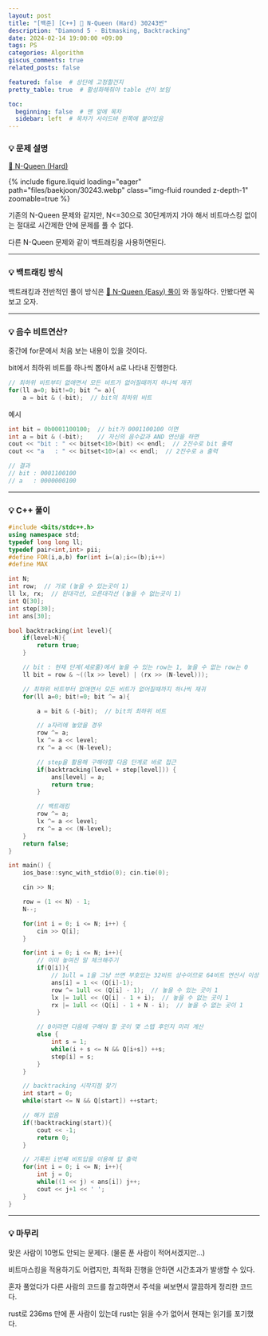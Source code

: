 ```yaml
---
layout: post
title: "[백준] [C++] 🧩 N-Queen (Hard) 30243번"
description: "Diamond 5 - Bitmasking, Backtracking"
date: 2024-02-14 19:00:00 +09:00
tags: PS
categories: Algorithm
giscus_comments: true
related_posts: false

featured: false  # 상단에 고정할건지
pretty_table: true  # 활성화해줘야 table 선이 보임

toc:
  beginning: false  # 맨 앞에 목차
  sidebar: left  # 목차가 사이드바 왼쪽에 붙어있음
---
```



### 💡 문제 설명

[🧩 N-Queen (Hard)](https://www.acmicpc.net/problem/30243)

{% include figure.liquid loading="eager" path="files/baekjoon/30243.webp" class="img-fluid rounded z-depth-1" zoomable=true %}

기존의 N-Queen 문제와 같지만, N<=30으로 30단계까지 가야 해서 비트마스킹 없이는 절대로 시간제한 안에 문제를 풀 수 없다.

다른 N-Queen 문제와 같이 백트래킹을 사용하면된다.



---

### 💡 백트래킹 방식


백트래킹과 전반적인 풀이 방식은 [🧩 N-Queen (Easy) 풀이](/blog/ps-30242/) 와 동일하다. 안봤다면 꼭 보고 오자.

---

### 💡 음수 비트연산?



중간에 for문에서 처음 보는 내용이 있을 것이다.

bit에서 최하위 비트를 하나씩 뽑아서 a로 나타내 진행한다.

```c++
// 최하위 비트부터 없애면서 모든 비트가 없어질때까지 하나씩 재귀
for(ll a=0; bit!=0; bit ^= a){
    a = bit & (-bit);  // bit의 최하위 비트
```

예시

```c++
int bit = 0b0001100100;  // bit가 0001100100 이면
int a = bit & (-bit);    // 자신의 음수값과 AND 연산을 하면
cout << "bit : " << bitset<10>(bit) << endl;  // 2진수로 bit 출력
cout << "a   : " << bitset<10>(a) << endl;  // 2진수로 a 출력

// 결과
// bit : 0001100100
// a   : 0000000100
```



---

### 💡 C++ 풀이



```c++
#include <bits/stdc++.h>
using namespace std;
typedef long long ll;
typedef pair<int,int> pii;
#define FOR(i,a,b) for(int i=(a);i<=(b);i++)
#define MAX

int N;
int row;  // 가로 (놓을 수 있는곳이 1)
ll lx, rx;  // 왼대각선, 오른대각선 (놓을 수 없는곳이 1)
int Q[30];
int step[30];
int ans[30];

bool backtracking(int level){
    if(level>N){
        return true;
    }

    // bit : 현재 단계(세로줄)에서 놓을 수 있는 row는 1, 놓을 수 앖는 row는 0
    ll bit = row & ~((lx >> level) | (rx >> (N-level)));

    // 최하위 비트부터 없애면서 모든 비트가 없어질때까지 하나씩 재귀
    for(ll a=0; bit!=0; bit ^= a){

        a = bit & (-bit);  // bit의 최하위 비트

        // a자리에 놓았을 경우
        row ^= a;
        lx ^= a << level;
        rx ^= a << (N-level);

        // step을 활용해 구해야할 다음 단계로 바로 접근
        if(backtracking(level + step[level])) {
            ans[level] = a;
            return true;
        }

        // 백트래킹
        row ^= a;
        lx ^= a << level; 
        rx ^= a << (N-level);
    } 
    return false;
}

int main() {
    ios_base::sync_with_stdio(0); cin.tie(0);

    cin >> N;

    row = (1 << N) - 1;
    N--;

    for(int i = 0; i <= N; i++) {
        cin >> Q[i];
    }

    for(int i = 0; i <= N; i++){
        // 이미 놓여진 말 체크해주기
        if(Q[i]){
            // 1ull = 1을 그냥 쓰면 부호있는 32비트 상수이므로 64비트 연산시 이상한 값이 나올 수 있다.
            ans[i] = 1 << (Q[i]-1);
            row ^= 1ull << (Q[i] - 1);  // 놓을 수 있는 곳이 1
            lx |= 1ull << (Q[i] - 1 + i);  // 놓을 수 없는 곳이 1
            rx |= 1ull << (Q[i] - 1 + N - i);  // 놓을 수 없는 곳이 1
        }

        // 0이라면 다음에 구해야 할 곳이 몇 스텝 후인지 미리 계산
        else {
            int s = 1;
            while(i + s <= N && Q[i+s]) ++s;
            step[i] = s;
        }
    }

    // backtracking 시작지점 찾기
    int start = 0;
    while(start <= N && Q[start]) ++start;

    // 해가 없음
    if(!backtracking(start)){
        cout << -1; 
        return 0;
    }

    // 기록된 i번째 비트답을 이용해 답 출력
    for(int i = 0; i <= N; i++){
        int j = 0;
        while((1 << j) < ans[i]) j++;
        cout << j+1 << ' ';
    }
}
```

---

### 💡 마무리 



맞은 사람이 10명도 안되는 문제다. (물론 푼 사람이 적어서겠지만...)

비트마스킹을 적용하기도 어렵지만, 최적화 진행을 안하면 시간초과가 발생할 수 있다.

혼자 풀었다가 다른 사람의 코드를 참고하면서 주석을 써보면서 깔끔하게 정리한 코드다.



rust로 236ms 만에 푼 사람이 있는데 rust는 읽을 수가 없어서 현재는 읽기를 포기했다.

